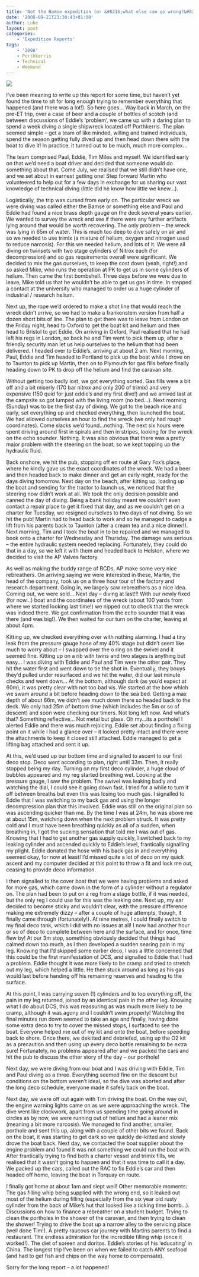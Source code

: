 ```yaml
---
title: 'Not the Bamse expedition (or &#8216;what else can go wrong?&#8217;), March 2008'
date: '2008-09-21T23:30:43+01:00'
author: Luke
layout: post
categories:
    - 'Expedition Reports'
tags:
    - '2008'
    - Porthkerris
    - Technical
    - Weekend
---
```


![](http://ouueg.com/wp-content/uploads/2008/09/20960565455_95d0a4d7d7_k.jpg)

I’ve been meaning to write up this report for some time, but haven’t yet found the time to sit for long enough trying to remember everything that happened (and there was a lot!). So here goes… Way back in March, on the pre-ET trip, over a case of beer and a couple of bottles of scotch (and between discussions of Eddie’s ‘problem’, we came up with a daring plan to spend a week diving a single shipwreck located off Porthkerris. The plan seemed simple – get a team of like minded, willing and trained individuals, spend the season getting fully dived up and then head down there with the boat to dive it! In practice, it turned out to be much, much more complex…

The team comprised Paul, Eddie, Tim Miles and myself. We identified early on that we’d need a boat driver and decided that someone would do something about that. Come July, we realised that we still didn’t have one, and we set about in earnest getting one! Step forward Martin who volunteered to help out for a few days in exchange for us sharing our vast knowledge of technical diving (little did he know how little we knew…).

Logistically, the trip was cursed from early on. The particular wreck we were diving was called either the Bamse or something else and Paul and Eddie had found a nice brass depth gauge on the deck several years earlier. We wanted to survey the wreck and see if there were any further artifacts lying around that would be worth recovering. The only problem – the wreck was lying in 65m of water. This is much too deep to dive safely on air and so we needed to use trimix (a mixture of helium, oxygen and nitrogen used to reduce narcosis). For this we needed helium, and lots of it. We were all diving on twinsets with two stage cylinders of Nitrox each (for decompression) and so gas requirements overall were significant. We decided to mix the gas ourselves, to keep the cost down (yeah, right!) and so asked Mike, who runs the operation at PK to get us in some cylinders of helium. Then came the first bombshell. Three days before we were due to leave, Mike told us that he wouldn’t be able to get us gas in time. In stepped a contact at the university who managed to order us a huge cylinder of industrial / research helium.

Next up, the rope we’d ordered to make a shot line that would reach the wreck didn’t arrive, so we had to make a frankenstein version from half a dozen short bits of line. The plan to get there was to leave from London on the Friday night, head to Oxford to get the boat kit and helium and then head to Bristol to get Eddie. On arriving in Oxford, Paul realised that he had left his regs in London, so back he and Tim went to pick them up, after a friendly security man let us help ourselves to the helium that had been delivered. I headed over to Eddie’s, arriving at about 2 am. Next morning, Paul, Eddie and Tim headed to Portland to pick up the boat while I drove on to Taunton to pick up Martin, then on to Plymouth for gas fills before finally heading down to PK to drop off the helium and find the caravan site.

Without getting too badly lost, we got everything sorted. Gas fills were a bit off and a bit miserly (170 bar nitrox and only 200 of trimix) and very expensive (150 quid for just eddie’s and my first dive!) and we arrived last at the campsite so got lumped with the living room (no bed…). Next morning (Sunday) was to be the first day of diving. We got to the beach nice and early, set everything up and checked everything, then launched the boat. We had allowed ourselves an hour to find the wreck (we only had rough coordinates). Come slacks we’d found…nothing. The next six hours were spent driving around first in spirals and then in stripes, looking for the wreck on the echo sounder. Nothing. It was also obvious that there was a pretty major problem with the steering on the boat, so we kept topping up the hydraulic fluid.

Back onshore, we hit the pub, stopping off en route at Gary Fox’s place, where he kindly gave us the exact coordinates of the wreck. We had a beer and then headed back to make dinner and get an early night, ready for the days diving tomorrow. Next day on the beach, after kitting up, loading up the boat and sending for the tractor to launch us, we noticed that the steering now didn’t work at all. We took the only decision possible and canned the day of diving. Being a bank holiday meant we couldn’t even contact a repair place to get it fixed that day, and as we couldn’t get on a charter for Tuesday, we resigned ourselves to two days of not diving. So we hit the pub! Martin had to head back to work and so he managed to cadge a lift from his parents back to Taunton (after a cream tea and a nice dinner!). Next morning, Tim and I took the boat in to be repaired and we managed to book onto a charter for Wednesday and Thursday. The damage was serious – the entire hydraulic system needed replacing. Fortunately, they could do that in a day, so we left it with them and headed back to Helston, where we decided to visit the AP Valves factory.

As well as making the buddy range of BCDs, AP make some very nice rebreathers. On arriving saying we were interested in these, Martin, the head of the company, took us on a three hour tour of the factory and research department. Going in, we largely saw rebreathers as a nice idea. Coming out, we were sold… Next day – diving at last!!! With our newly fixed (for now…) boat and the coordinates of the wreck (about 100 yards from where we started looking last time!) we nipped out to check that the wreck was indeed there. We got confirmation from the echo sounder that it was there (and was big!). We then waited for our turn on the charter, leaving at about 4pm.

Kitting up, we checked everything over with nothing alarming. I had a tiny leak from the pressure gauge hose of my 40% stage but didn’t seem like much to worry about – I swapped over the o ring on the swivel and it seemed fine. Kitting up on a rib with twins and two stages is anything but easy… I was diving with Eddie and Paul and Tim were the other pair. They hit the water first and went down to tie the shot in. Eventually, they bouys they’d pulled under resurfaced and we hit the water, did our last minute checks and went down… At the bottom, although dark (as you’d expect at 60m), it was pretty clear with not too bad vis. We started at the bow which we swam around a bit before heading down to the sea bed. Getting a max depth of about 66m, we didn’t see much down there so headed back to the deck. We only had 25m of bottom time (which includes the 5m or so of descent) and soon were checking our timers. Not long left now. And what’s that? Something reflective… Not metal but glass. Oh my…its a porthole! I alerted Eddie and there was much rejoicing. Eddie set about finding a fixing point on it while I had a glance over – it looked pretty intact and there were the attachments to keep it closed still attached. Eddie managed to get a lifting bag attached and sent it up.

At this, we’d used up our bottom time and signalled to ascent to our first deco stop. Deco went according to plan, right until 33m. Then, it really stopped being my day. Turning on my first deco cylinder, a huge cloud of bubbles appeared and my reg started breathing wet. Looking at the pressure gauge, I saw the problem. The swivel was leaking badly and watching the dial, I could see it going down fast. I tried for a while to turn it off between breaths but even this was losing too much gas. I signalled to Eddie that I was switching to my back gas and using the longer decompression plan that this involved. Eddie was still on the original plan so was ascending quicker than me. By the time I was at 24m, he was above me at about 15m, watching down when the next problem struck. It was pretty cold and I must have been breathing quickly as all of a sudden, when breathing in, I got the sucking sensation that told me I was out of gas. Knowing that I had to get another gas supply quickly, I switched back to my leaking cylinder and ascended quickly to Eddie’s level, frantically signalling my plight. Eddie donated the hose with his back gas in and everything seemed okay, for now at least! I’d missed quite a lot of deco on my quick ascent and my computer decided at this point to throw a fit and lock me out, ceasing to provide deco information.

I then signalled to the cover boat that we were having problems and asked for more gas, which came down in the form of a cylinder without a regulator on. The plan had been to put on a reg from a stage bottle, if it was needed, but the only reg I could use for this was the leaking one. Next up, my ear decided to become sticky and wouldn’t clear, with the pressure difference making me extremely dizzy – after a couple of huge attempts, though, it finally came through (fortunately!). At nine metres, I could finally switch to my final deco tank, which I did with no issues at all! I now had another hour or so of deco to complete between here and the surface, and for once, time flew by! At our 3m stop, something obviously decided that things had calmed down too much, as I then developed a sudden searing pain in my leg. Knowing that I’d skipped some earlier deco, I was a little concerned that this could be the first manifestation of DCS, and signalled to Eddie that I had a problem. Eddie thought it was more likely to be cramp and tried to stretch out my leg, which helped a little. He then stuck around as long as his gas would last before handing off his remaining reserves and heading to the surface.

At this point, I was carrying seven (!) cylinders and to top everything off, the pain in my leg returned, joined by an identical pain in the other leg. Knowing what I do about DCS, this was reassuring as was much more likely to be cramp, although it was agony and I couldn’t swim properly! Watching the final minutes run down seemed to take an age and finally, having done some extra deco to try to cover the missed stops, I surfaced to see the boat. Everyone helped me out of my kit and onto the boat, before speeding back to shore. Once there, we dekitted and debriefed, using up the O2 kit as a precaution and then using up every deco bottle remaining to be extra sure! Fortunately, no problems appeared after and we packed the cars and hit the pub to discuss the other story of the day – our porthole!

Next day, we were diving from our boat and I was driving with Eddie, Tim and Paul diving as a three. Everything seemed fine on the descent but conditions on the bottom weren’t ideal, so the dive was aborted and after the long deco schedule, everyone made it safely back on the boat.

Next day, we were off out again with Tim driving the boat. On the way out, the engine warning lights came on as we were approaching the wreck. The dive went like clockwork, apart from us spending time going around in circles as by now, we were running out of helium and had a leaner mix (meaning a bit more narcosis). We managed to find another, smaller, porthole and sent this up, along with a couple of other bits we found. Back on the boat, it was starting to get dark so we quickly de-kitted and slowly drove the boat back. Next day, we contacted the boat supplier about the engine problem and found it was not something we could run the boat with. After frantically trying to find both a charter vessel and trimix fills, we realised that it wasn’t going to happen and that it was time to call it a day. We packed up the cars, called out the RAC to fix Eddie’s car and then headed off home, leaving the boat in Torquay en route.

I finally got home at about 1am and slept well! Other memorable moments: The gas filling whip being supplied with the wrong end, so it leaked out most of the helium during filling (especially from the six year old rusty cylinder from the back of Mike’s hut that looked like a ticking time bomb…). Discussions on how to finance a rebreather on a student budget. Trying to clean the portholes in the shower of the caravan, and then trying to clean the shower! Trying to drive the boat up a narrow alley to the servicing place (well done Tim!). A pretty raucous car journey with Martins parents to find a restaurant. The endless admiration for the incredible filling whip (once it worked!). The diet of soreen and doritos. Eddie’s stories of his ‘educating’ in China. The longest trip I’ve been on when we failed to catch ANY seafood (and had to get fish and chips on the way home to compensate).

Sorry for the long report – a lot happened!
